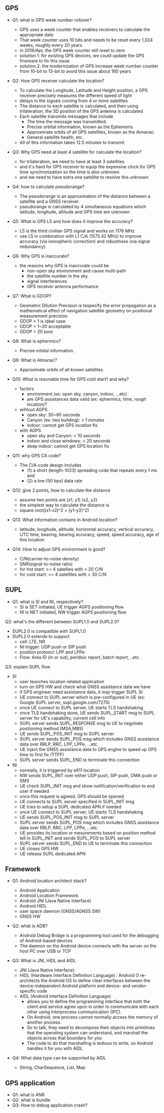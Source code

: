 ## GPS
- Q1: what is GPS week number rollover?
  - GPS uses a week counter that enables receivers to calculate the appropriate date
  - That week counter uses 10 bits and needs to be reset every 1,024 weeks, roughly every 20 years
  - in 2019/Apr, the GPS week counter will reset to zero
  - solution 1: for existing GPS devices, we could update the GPS firwmare to fix this issue
  - solution 2: the modernization of GPS increase week number counter from 10-bit to 13-bit to avoid this issue about 160 years
   
- Q2: How GPS receiver calculate the location?
  - To calculate the Longitude, Latitude and Height position, a GPS receiver precisely measures the different speed of light 
  - delays in the signals coming from 4 or more satellites
  - The distance to each satellite is calculated, and then using trilateration, the 3D position of the GPS antenna is calculated
  - Each satellite transmits messages that include 
    - The time the message was transmitted.
    - Precise orbital information, known as the Ephemeris.
    - Approximate orbits of all GPS satellites, known as the Almanac.
    - General satellite health, etc.
  - All of this information takes 12.5 minutes to transmit
  
- Q3: Why GPS need at least 4 satellite for calculate the location?
  - for trilateration, we need to have at least 3 satellites
  - and it's hard for GPS receiver to equip the expensive clock for GPS time synchronization so the time is also unknown
  - and we need to have extra one satellite to resolve this unknown

- Q4: how to calculate pseudorange?
  - The pseudorange is an approximation of the distance between a satellite and a GNSS receiver.
  - pseudorange is calculated by 4 simultaneous equations which latitude, longitude, altitude and GPS time are unknown
  
- Q5: What is GPS L5 and how does it improve the accuracy?
  - L5 is the third civilian GPS signal and works on 1176 MHz 
  - use L5 in combination with L1 C/A (1575.42 MHz) to improve accuracy (via ionospheric correction) and robustness (via signal redundancy)

- Q6: Why GPS is inaccurate?
  - the reasons why GPS is inaccurate could be
    - non-open sky environment and cause multi-path
	- the satellite number in the sky
	- signal interferences
	- GPS receiver antenna performance

- Q7: What is GDOP?
  - Geometric Dilution Precision is tospecify the error propagation as a mathematical effect of navigation satellite geometry on positional measurement precision
  - GDOP < 1 is ideal case
  - GDOP = 1~20 acceptable
  - GDOP > 20 poor

- Q8: What is ephermics?
  - Precise orbital information.

- Q9: What is Almanac?
  - Approximate orbits of all known satellites

- Q10: What is resonable time for GPS cold start? and why?
  - factors
    - environment (ex: open sky, canyon, indoor, ...etc)
	- are GPS assistances data valid (ex: ephermics, time, rough location)?
  - wihtout AGPS 
    - open sky: 30~60 seconds 
	- Canyon (ex: two building): > 1 minutes
	- indoor: cannot get GPS location fix
  - with AGPS
    - open sky and Canyon: < 10 seconds
	- indoor and close windows: < 20 seconds
	- deep indoor: cannot get GPS location fix

- Q11: why GPS CA code?
  - The C/A-code design includes
    - (1) a short (length-1023) spreading code that repeats every 1 ms and 
	- (2) a low (50 bps) data rate

- Q12: give 2 points, how to calculate the distance
  - assume two points are (x1, y1) (x2, y2)
  - the simplest way to calculate the distance is 
  - square root((x1-x2)^2 + (y1-y2)^2)

- Q13: What information contains in Android location?
  - latitude, longitude, altitude, horizontal accuracy, vertical accuracy, UTC time, bearing, bearing accuracy, speed, speed accuracy, age of this location

- Q14: How to adjust GPS environment is good?
  - C/N(carrier-to-noise density)
  - SNR(signal-to-noise ratio)
  - for hot start: >= 4 satellies with > 20 C/N
  - for cold start: >= 4 satellites with > 30 C/N


## SUPL
- Q1: what is SI and NI, respectively?
  - SI is SET initiated, UE trigger AGPS positioning flow
  - NI is NET initiated, NW trigger AGPS positioning flow

Q2: what's the different between SUPL1.0 and SUPL2.0?
  - SUPL2.0 is compatible with SUPL1.0
  - SUPL2.0 extends to support
    - cell: LTE, NR
	- NI trigger: UDP push or SIP push
	- position protoocl: LPP and LPPe
	- Flow: Area ID (in or out), peridoic report, batch report, ..etc.

Q3: explain SUPL flow
  - SI
    - user launches location related application
    - turn on GPS HW and check what GNSS assistance data we have
    - if GPS engineer need assistance data, it may trigger SUPL SI
    - UE connect to SUPL server which is pre-configured in UE (ex: Google SUPL server, supl.google.com/7275)
    - once UE connect to SUPL server, UE starts TLS handshaking
    - once TLS handshaking done, UE sends SUPL_START msg to SUPL server for UE's capability, current cell info
    - SUPL server sends SUPL_RESPONSE msg to UE to negotiate positioning method (MSA,MBS)
    - UE sends SUPL_POS_INIT msg to SUPL server
    - SUPL server sends SUPL_POS msg which includes GNSS assistance data over RRLP, RRC, LPP, LPPe, ...etc.
    - UE inject the GNSS assistance data to GPS engine to speed up GPS time to first fix (TTFF)
    - SUPL server sends SUPL_END to terminate this connection
  - NI
    - normally, it is triggered by e911 location
    - NW sends SUPL_INIT over either UDP push, SIP push, OMA push or SMS
    - UE check SUPL_INIT msg and show notification/verification to end user if needed
    - once this request is agreed, GPS should be opened
    - UE connects to SUPL server specified in SUPL_INIT msg
    - UE tries to setup a SUPL dedicated APN if needed
    - once UE connect to SUPL server, UE starts TLS handshaking
    - UE sends SUPL_POS_INIT msg to SUPL server
    - SUPL server sends SUPL_POS msg which includes GNSS assistance data over RRLP, RRC, LPP, LPPe, ...etc.
    - UE provides its location or mesurements based on position method tell in SUPL_INIT and sends SUPL_POS to SUPL server
    - SUPL server sends SUPL_END to UE to terminate this connection
    - UE closes GPS HW 
    - UE release SUPL dedicated APN

## Framework
- Q1: Android location architect stack?
  - Android Application
  - Android Location Framework
  - Android JNI (Java Native Interface)
  - Android HIDL
  - user space daemon (GNSS/AGNSS SW)
  - GNSS HW

- Q2: what is ADB?
  - Android Debug Bridge is a programming tool used for the debugging of Android-based devices
  - The daemon on the Android device connects with the server on the host PC over USB or TCP

- Q3: What is JNI, HIDL and AIDL
  - JNI (Java Native Interface): 
  - HIDL (Hardware Interface Definition Language) : Android O re-architects the Android OS to define clear interfaces between the device-independent Android platform and device- and vendor-specific code
  - AIDL (Android Interface Definition Language)
    - allows you to define the programming interface that both the client and service agree upon in order to communicate with each other using interprocess communication (IPC).
	- On Android, one process cannot normally access the memory of another process.
	- So to talk, they need to decompose their objects into primitives that the operating system can understand, and marshall the objects across that boundary for you
	- The code to do that marshalling is tedious to write, so Android handles it for you with AIDL

- Q4: What data type can be supported by AIDL
  - String, CharSequence, List, Map

## GPS application
- Q1: what is ANR
- Q2: what is bundle
- Q3: How to debug application crash?
